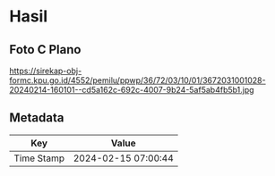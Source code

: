 # Hasil

## Foto C Plano

https://sirekap-obj-formc.kpu.go.id/4552/pemilu/ppwp/36/72/03/10/01/3672031001028-20240214-160101--cd5a162c-692c-4007-9b24-5af5ab4fb5b1.jpg


## Metadata

| Key        | Value               |
| ---------- | ------------------- |
| Time Stamp | 2024-02-15 07:00:44 |



